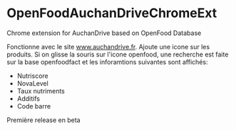 # OpenFoodAuchanDriveChromeExt
Chrome extension for AuchanDrive based on OpenFood Database

Fonctionne avec le site www.auchandrive.fr. Ajoute une icone sur les produits. Si on glisse la souris sur l'icone openfood, une recherche est faite sur la base openfoodfact et les inforamtions suivantes sont affichés:
* Nutriscore
* NovaLevel
* Taux nutriments
* Additifs
* Code barre

Première release en beta

